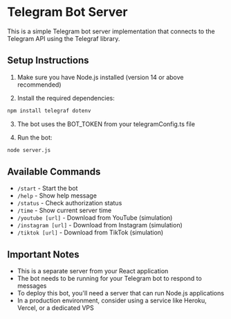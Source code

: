 
# Telegram Bot Server

This is a simple Telegram bot server implementation that connects to the Telegram API using the Telegraf library.

## Setup Instructions

1. Make sure you have Node.js installed (version 14 or above recommended)

2. Install the required dependencies:
```bash
npm install telegraf dotenv
```

3. The bot uses the BOT_TOKEN from your telegramConfig.ts file

4. Run the bot:
```bash
node server.js
```

## Available Commands

- `/start` - Start the bot
- `/help` - Show help message
- `/status` - Check authorization status
- `/time` - Show current server time
- `/youtube [url]` - Download from YouTube (simulation)
- `/instagram [url]` - Download from Instagram (simulation)
- `/tiktok [url]` - Download from TikTok (simulation)

## Important Notes

- This is a separate server from your React application
- The bot needs to be running for your Telegram bot to respond to messages
- To deploy this bot, you'll need a server that can run Node.js applications
- In a production environment, consider using a service like Heroku, Vercel, or a dedicated VPS
